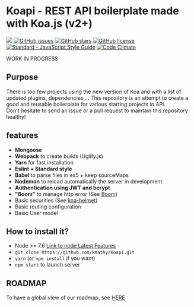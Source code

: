 # Koapi - REST API boilerplate made with Koa.js (v2+)

![](https://img.shields.io/badge/Version-0.2.2-blue.svg)
[![GitHub issues](https://img.shields.io/github/issues/kmathy/Koapi.svg)](https://github.com/kmathy/Koapi/issues)
[![GitHub stars](https://img.shields.io/github/stars/kmathy/Koapi.svg)](https://github.com/kmathy/Koapi/stargazers)
[![GitHub license](https://img.shields.io/badge/license-Apache%202-blue.svg)](https://raw.githubusercontent.com/kmathy/Koapi/master/LICENSE)
<a href="https://standardjs.com"><img src="https://img.shields.io/badge/code_style-standard-brightgreen.svg" alt="Standard - JavaScript Style Guide"></a>
[![Code Climate](https://codeclimate.com/github/kmathy/Koapi/badges/gpa.svg)](https://codeclimate.com/github/kmathy/Koapi)

WORK IN PROGRESS

## Purpose
There is too few projects using the new version of Koa and with a list of updated plugins, dependencies,... 
This repository is an attempt to create a good and reusable boilerplate for various starting projects in API.
<br>
Don't hesitate to send an issue or a pull request to maintain this repository healthy!

## features
- **Mongoose**
- **Webpack** to create builds (Uglify.js)
- **Yarn** for fast installation
- **Eslint + Standard style**
- **Babel** to parse files in es5 + keep sourceMaps
- **Nodemon** to reload automatically the server in development
- **Authentication using JWT and bcrypt**
- **"Boom"** to manage http error (See [Boom](https://github.com/hapijs/boom))
- Basic securities (See [koa-helmet](https://github.com/venables/koa-helmet#usage))
- Basic routing configuration
- Basic User model

## How to install it?
* Node >= 7.6 [Link to node Latest Features](https://nodejs.org/en/download/current/)
* ``git clone https://github.com/kmathy/Koapi.git``
* ``yarn`` (or ``npm install`` if you want)
* ``npm start`` to launch server

## ROADMAP
To have a global view of our roadmap, see [HERE](ROADMAP.md)
